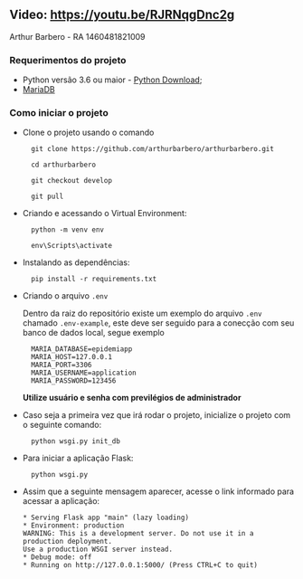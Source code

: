 ## Video: https://youtu.be/RJRNqgDnc2g

Arthur Barbero - RA 1460481821009

### Requerimentos do projeto

- Python versão 3.6 ou maior - [Python Download](https://www.python.org/downloads/release/python-386/);
- [MariaDB](https://mariadb.com/downloads/)

### Como iniciar o projeto

- Clone o projeto usando o comando 
  
  ```
    git clone https://github.com/arthurbarbero/arthurbarbero.git
    
    cd arthurbarbero
    
    git checkout develop

    git pull
  ```

- Criando e acessando o Virtual Environment:
  ```
    python -m venv env

    env\Scripts\activate
  ``` 

- Instalando as dependências:
  ``` 
    pip install -r requirements.txt
  ```

- Criando o arquivo ``.env``

    Dentro da raiz do repositório existe um exemplo do arquivo ``.env`` chamado ``.env-example``, este deve ser seguido para a conecção com seu banco de dados local, segue exemplo 
  ```
    MARIA_DATABASE=epidemiapp
    MARIA_HOST=127.0.0.1
    MARIA_PORT=3306
    MARIA_USERNAME=application
    MARIA_PASSWORD=123456
  ```
    
    **Utilize usuário e senha com previlégios de administrador**
    
- Caso seja a primeira vez que irá rodar o projeto, inicialize o projeto com o seguinte comando:
  ```
    python wsgi.py init_db
  ```

- Para iniciar a aplicação Flask:
  ```
    python wsgi.py
  ```

- Assim que a seguinte mensagem aparecer, acesse o link informado para acessar a aplicação:
    ```
    * Serving Flask app "main" (lazy loading)
    * Environment: production
    WARNING: This is a development server. Do not use it in a production deployment.
    Use a production WSGI server instead.
    * Debug mode: off
    * Running on http://127.0.0.1:5000/ (Press CTRL+C to quit)
    ```
